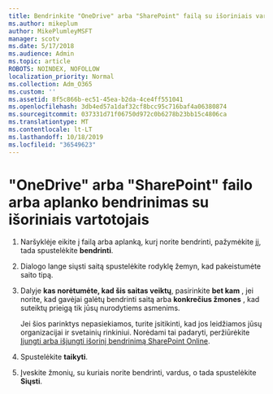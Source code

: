 ```yaml
---
title: Bendrinkite "OneDrive" arba "SharePoint" failą su išoriniais vartotojais
ms.author: mikeplum
author: MikePlumleyMSFT
manager: scotv
ms.date: 5/17/2018
ms.audience: Admin
ms.topic: article
ROBOTS: NOINDEX, NOFOLLOW
localization_priority: Normal
ms.collection: Adm_O365
ms.custom: ''
ms.assetid: 8f5c866b-ec51-45ea-b2da-4ce4ff551041
ms.openlocfilehash: 3db4ed57a1daf32cf8bcc95c716baf4a06380874
ms.sourcegitcommit: 037331d71f06750d972c0b6278b23bb15c4806ca
ms.translationtype: MT
ms.contentlocale: lt-LT
ms.lasthandoff: 10/18/2019
ms.locfileid: "36549623"
---
```

# <a name="share-a-onedrive-or-sharepoint-file-or-folder-with-external-users"></a>"OneDrive" arba "SharePoint" failo arba aplanko bendrinimas su išoriniais vartotojais

1. Naršyklėje eikite į failą arba aplanką, kurį norite bendrinti, pažymėkite jį, tada spustelėkite **bendrinti**.
    
2. Dialogo lange siųsti saitą spustelėkite rodyklę žemyn, kad pakeistumėte saito tipą.
    
3. Dalyje **kas norėtumėte, kad šis saitas veiktų**, pasirinkite **bet kam** , jei norite, kad gavėjai galėtų bendrinti saitą arba **konkrečius žmones** , kad suteiktų prieigą tik jūsų nurodytiems asmenims. 
    
    Jei šios parinktys nepasiekiamos, turite įsitikinti, kad jos leidžiamos jūsų organizacijai ir svetainių rinkiniui. Norėdami tai padaryti, peržiūrėkite [Įjungti arba išjungti išorinį bendrinimą SharePoint Online](https://go.microsoft.com/fwlink/?linkid=866426).
    
4. Spustelėkite **taikyti**.
    
5. Įveskite žmonių, su kuriais norite bendrinti, vardus, o tada spustelėkite **Siųsti**.
    

